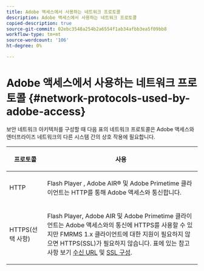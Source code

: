 ```yaml
---
title: Adobe 액세스에서 사용하는 네트워크 프로토콜
description: Adobe 액세스에서 사용하는 네트워크 프로토콜
copied-description: true
source-git-commit: 02ebc3548a254b2a6554f1ab34afbb3ea5f09bb8
workflow-type: tm+mt
source-wordcount: '106'
ht-degree: 0%

---
```


# Adobe 액세스에서 사용하는 네트워크 프로토콜 {#network-protocols-used-by-adobe-access}

보안 네트워크 아키텍처를 구성할 때 다음 표의 네트워크 프로토콜은 Adobe 액세스와 엔터프라이즈 네트워크의 다른 시스템 간의 상호 작용에 필요합니다.

<table frame="all" colsep="1" rowsep="1" class="+ topic/table adobe-d/table " id="table-itc-33z-n4"> 
 <thead class="- topic/thead "> 
  <tr rowsep="1" class="- topic/row "> 
   <th colname="1" class="- topic/entry entry"> <p class="- topic/p ">프로토콜 </p> </th> 
   <th colname="2" class="- topic/entry entry"> <p class="- topic/p ">사용 </p> </th> 
  </tr> 
 </thead>
 <tbody class="- topic/tbody "> 
  <tr rowsep="1" class="- topic/row "> 
   <td colname="1" class="- topic/entry "> <p class="- topic/p ">HTTP </p> </td> 
   <td colname="2" class="- topic/entry "> <p class="- topic/p ">Flash Player , Adobe AIR® 및 Adobe Primetime 클라이언트는 HTTP를 통해 Adobe 액세스와 통신합니다. </p> </td> 
  </tr> 
  <tr rowsep="0" class="- topic/row "> 
   <td colname="1" class="- topic/entry "> <p class="- topic/p ">HTTPS(선택 사항) </p> </td> 
   <td colname="2" class="- topic/entry "> <p class="- topic/p ">Flash Player, Adobe AIR 및 Adobe Primetime 클라이언트는 Adobe 액세스와의 통신에 HTTPS를 사용할 수 있지만 FMRMS 1.x 클라이언트에 대한 지원이 필요하지 않으면 HTTPS(SSL)가 필요하지 않습니다. 표에 있는 참고 사항 보기 <a href="network-topology-firewall-rules.md" format="dita" scope="local"> 수신 URL</a> 및 <a href="network-topology-nw-protocols.md"> SSL 구성</a>. </p> </td> 
  </tr> 
 </tbody> 
</table>
